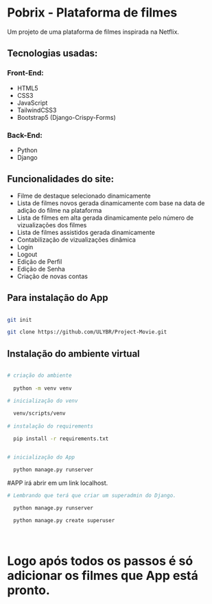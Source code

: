 # Pobrix - Plataforma de filmes 
Um projeto de uma plataforma de filmes inspirada na Netflix.
## Tecnologias usadas:
### Front-End:
- HTML5
- CSS3
- JavaScript
- TailwindCSS3
- Bootstrap5 (Django-Crispy-Forms)
### Back-End:
- Python
- Django
## Funcionalidades do site:

- Filme de destaque selecionado dinamicamente
- Lista de filmes novos gerada dinamicamente com base na data de adição do filme na plataforma
- Lista de filmes em alta gerada dinamicamente pelo número de vizualizações dos filmes
- Lista de filmes assistidos gerada dinamicamente
- Contabilização de vizualizações dinâmica
- Login
- Logout
- Edição de Perfil
- Edição de Senha
- Criação de novas contas

## Para instalação do App
```bash 

git init 

git clone https://github.com/ULYBR/Project-Movie.git

```

## Instalação do ambiente virtual

```bash

# criação do ambiente
  
  python -m venv venv

# inicialização do venv
  
  venv/scripts/venv
  
# instalação do requirements

  pip install -r requirements.txt


# inicialização do App

  python manage.py runserver

```

#APP irá abrir em um link localhost.

```bash
# Lembrando que terá que criar um superadmin do Django.

  python manage.py runserver
  
  python manage.py create superuser
  
 
 ```
 
 # Logo após todos os passos é só adicionar os filmes que App está pronto.





